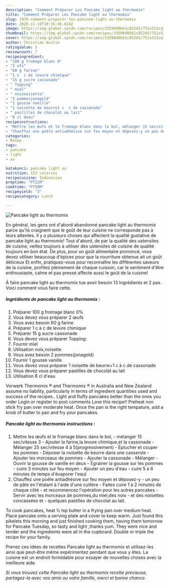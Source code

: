 ```yaml
---
description: "Comment Préparer Les Pancake light au thermomix"
title: "Comment Préparer Les Pancake light au thermomix"
slug: 1978-comment-preparer-les-pancake-light-au-thermomix
date: 2020-11-10T10:35:45.818Z
image: https://img-global.cpcdn.com/recipes/33590d0b61c85245/751x532cq70/pancake-light-au-thermomix-photo-principale-de-la-recette.jpg
thumbnail: https://img-global.cpcdn.com/recipes/33590d0b61c85245/751x532cq70/pancake-light-au-thermomix-photo-principale-de-la-recette.jpg
cover: https://img-global.cpcdn.com/recipes/33590d0b61c85245/751x532cq70/pancake-light-au-thermomix-photo-principale-de-la-recette.jpg
author: Christian Austin
ratingvalue: 5
reviewcount: 7
recipeingredient:
- "100 g fromage blanc 0"
- "2 ufs"
- "60 g farine"
- "1 c  c de levure chimique"
- "15 g sucre cassonade"
- " Topping"
- " miel"
- " noixnoisette"
- "2 pommesjonagold"
- "1 gousse vanille"
- "1 noisette de beurre1 c  c de cassonade"
- " pastilles de chocolat au lait"
- "8 cl deau"
recipeinstructions:
- "Mettre les œufs et le fromage blanc dans le bol, mélanger 15 sec/vitesse 3 Ajouter la farine,la levure chimique,et la cassonade  Mélanger 25 sec/vitesse 4 à 5(progressivement) Éplucher et couper les pommes Déposer la noisette de beurre dans une casserole Ajouter les morceaux de pommes Ajouter la cassonade Mélanger Ouvrir la gousse de vanille en deux Égrainer la gousse sur les pommes cuire 3 minutes sur feu moyen Ajouter un peu d&#39;eau cuire 5 à 6 minutes (le temps d&#39;évaporer l&#39;eau)"
- "Chauffez une poêle antiadhésive sur feu moyen et déposez-y un peu de pâte en l&#39;étalant à l&#39;aide d&#39;une cuillère Faites cuire 1 à 2 minutes de chaque côté et recommencez l&#39;opération pour les autres pancakes Servir avec les morceaux de pommes,du miel,des noix et des noisettes concassées et quelques pastilles de chocolat au lait."
categories:
- Resep
tags:
- pancake
- light
- au

katakunci: pancake light au 
nutrition: 153 calories
recipecuisine: Indonesian
preptime: "PT21M"
cooktime: "PT50M"
recipeyield: "3"
recipecategory: Lunch

---
```



![Pancake light au thermomix](https://img-global.cpcdn.com/recipes/33590d0b61c85245/751x532cq70/pancake-light-au-thermomix-photo-principale-de-la-recette.jpg)

En général, les gens ont d'abord abandonné pancake light au thermomix parce qu'ils craignent que le goût de leur cuisine ne corresponde pas à leurs attentes. Il y a plusieurs choses qui affectent la qualité gustative de pancake light au thermomix! Tout d'abord, de par la qualité des ustensiles de cuisine, veillez toujours à utiliser des ustensiles de cuisine de qualité toujours en bon état. De plus, pour un goût alimentaire prononcé, vous devez utiliser beaucoup d'épices pour que la nourriture obtenue ait un goût délicieux Et enfin, pratiquez-vous pour reconnaître les différentes saveurs de la cuisine, profitez pleinement de chaque cuisson, car le sentiment d'être enthousiaste, calme et pas pressé affecte aussi le goût de la cuisine!

<!--inarticleads1-->

À faire pancake light au thermomix tue avoir besoin 13 Ingrédients et 2 pas. Voici comment vous faire cette.

##### Ingrédients de pancake light au thermomix :

1. Préparer 100 g fromage blanc 0%
1. Vous devez vous préparer 2 œufs
1. Vous avez besoin 60 g farine
1. Préparer 1 c à c de levure chimique
1. Préparer 15 g sucre cassonade
1. Vous devez vous préparer  Topping:
1. Fournir  miel
1. Utilisation  noix,noisette
1. Vous avez besoin 2 pommes(jonagold)
1. Fournir 1 gousse vanille
1. Vous devez vous préparer 1 noisette de beurre+1 c à c de cassonade
1. Vous devez vous préparer  pastilles de chocolat au lait
1. Utilisation 8 cl d&#39;eau


Vorwerk Thermomix ® and Thermomix ® in Australia and New Zealand assume no liability, particularly in terms of ingredient quantities used and success of the recipes.. Light and fluffy pancakes better than the ones you order Login or register to post comments Love this recipe!! Preheat non stick fry pan over moderate heat. Once the pan is the right tempature, add a knob of butter to pan and fry your pancakes. 

<!--inarticleads2-->

##### Pancake light au thermomix instructions :

1. Mettre les œufs et le fromage blanc dans le bol, - mélanger 15 sec/vitesse 3 - Ajouter la farine,la levure chimique,et la cassonade  - Mélanger 25 sec/vitesse 4 à 5(progressivement) - Éplucher et couper les pommes - Déposer la noisette de beurre dans une casserole - Ajouter les morceaux de pommes - Ajouter la cassonade - Mélanger - Ouvrir la gousse de vanille en deux - Égrainer la gousse sur les pommes - cuire 3 minutes sur feu moyen - Ajouter un peu d&#39;eau - cuire 5 à 6 minutes (le temps d&#39;évaporer l&#39;eau)
1. Chauffez une poêle antiadhésive sur feu moyen et déposez-y - un peu de pâte en l&#39;étalant à l&#39;aide d&#39;une cuillère - Faites cuire 1 à 2 minutes de chaque côté - et recommencez l&#39;opération pour les autres pancakes - Servir avec les morceaux de pommes,du miel,des noix - et des noisettes concassées et - quelques pastilles de chocolat au lait.


To cook pancakes, heat ½ tsp butter in a frying pan over medium heat. Place pancake onto a serving plate and cover to keep warm. Just found this pikelets this morning and just finished cooking them, having them tomorrow for Pancake Tuesday, so tasty and light ,thanks yum. They were nice and tender and the ingredients were all in the cupboard. Double or triple the recipe for your family. 

<!--inarticleads1-->

<p>
Prenez ces idées de recettes Pancake light au thermomix et utilisez-les ainsi que peut-être même expérimentez pendant que vous y êtes. La cuisine est un endroit formidable pour essayer de nouvelles choses avec la meilleure aide.
</p>

<p>
<i>Si vous trouvez cette Pancake light au thermomix recette précieuse, partagez-la avec vos amis ou votre famille, merci et bonne chance.</i>
</p>

